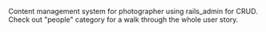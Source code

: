 
Content management system for photographer using rails_admin for CRUD.
Check out "people" category for a walk through the whole user story.
